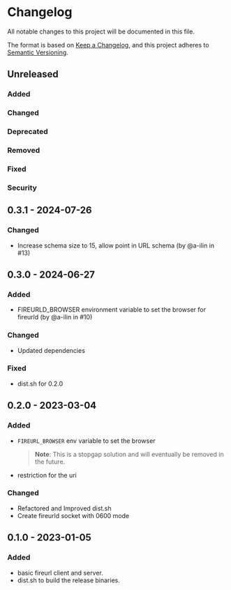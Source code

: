 # Changelog

All notable changes to this project will be documented in this file.

The format is based on [Keep a Changelog](https://keepachangelog.com/en/1.0.0/),
and this project adheres to [Semantic Versioning](https://semver.org/spec/v2.0.0.html).

## Unreleased
### Added

### Changed

### Deprecated

### Removed

### Fixed

### Security

## 0.3.1 - 2024-07-26
### Changed
- Increase schema size to 15, allow point in URL schema (by @a-ilin in #13)

## 0.3.0 - 2024-06-27
### Added
- FIREURLD_BROWSER environment variable to set the browser for fireurld (by @a-ilin in #10)

### Changed
- Updated dependencies

### Fixed
- dist.sh for 0.2.0

## 0.2.0 - 2023-03-04
### Added
- `FIREURL_BROWSER` env variable to set the browser
  > **Note**: This is a stopgap solution and will eventually be removed in the future.
- restriction for the uri

### Changed
- Refactored and Improved dist.sh
- Create fireurld socket with 0600 mode

## 0.1.0 - 2023-01-05
### Added
- basic fireurl client and server.
- dist.sh to build the release binaries.
